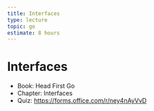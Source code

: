 ```yaml
---
title: Interfaces
type: lecture
topic: go
estimate: 8 hours
---
```


# Interfaces

- Book: Head First Go
- Chapter: Interfaces
- Quiz: https://forms.office.com/r/ney4nAyVvD
